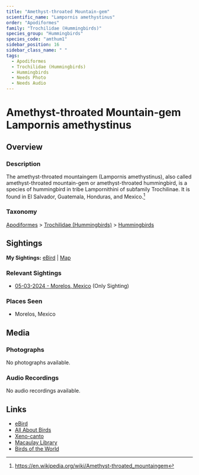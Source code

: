 ```yaml
---
title: "Amethyst-throated Mountain-gem"
scientific_name: "Lampornis amethystinus"
order: "Apodiformes"
family: "Trochilidae (Hummingbirds)"
species_group: "Hummingbirds"
species_code: "amthum1"
sidebar_position: 16
sidebar_class_name: " "
tags: 
  - Apodiformes
  - Trochilidae (Hummingbirds)
  - Hummingbirds
  - Needs Photo
  - Needs Audio
---
```


# Amethyst-throated Mountain-gem <span className='sci_name'>Lampornis amethystinus</span>

## Overview

### Description
The amethyst-throated mountaingem (Lampornis amethystinus), also called amethyst-throated mountain-gem or amethyst-throated hummingbird, is a species of hummingbird in tribe Lampornithini of subfamily Trochilinae. It is found in El Salvador, Guatemala, Honduras, and Mexico.[^1]

[^1]: https://en.wikipedia.org/wiki/Amethyst-throated_mountaingem

### Taxonomy
[Apodiformes](/tags/apodiformes) > [Trochilidae (Hummingbirds)](/tags/trochilidae-hummingbirds) > [Hummingbirds](/tags/hummingbirds)


## Sightings

**My Sightings:** [eBird](https://ebird.org/lifelist?r=world&time=life&spp=amthum1) | [Map](/map?species_code=amthum1)

### Relevant Sightings

* [05-03-2024 - Morelos, Mexico](https://ebird.org/checklist/S171768259) (Only Sighting)

### Places Seen

* Morelos, Mexico



## Media
### Photographs
No photographs available.

### Audio Recordings
No audio recordings available.

## Links
* [eBird](https://ebird.org/species/amthum1) 
* [All About Birds](https://www.allaboutbirds.org/guide/amthum1) 
* [Xeno-canto](https://www.xeno-canto.org/species/lampornis-amethystinus) 
* [Macaulay Library](https://search.macaulaylibrary.org/catalog?taxonCode=amthum1&sort=rating_rank_desc)
* [Birds of the World](https://birdsoftheworld.org/bow/species/amthum1)
